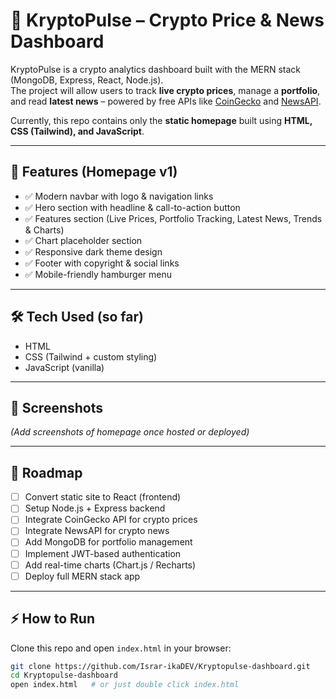 # 🚀 KryptoPulse – Crypto Price & News Dashboard

KryptoPulse is a crypto analytics dashboard built with the MERN stack (MongoDB, Express, React, Node.js).  
The project will allow users to track **live crypto prices**, manage a **portfolio**, and read **latest news** – powered by free APIs like [CoinGecko](https://www.coingecko.com/en/api) and [NewsAPI](https://newsapi.org/).

Currently, this repo contains only the **static homepage** built using **HTML, CSS (Tailwind), and JavaScript**.

---

## 📌 Features (Homepage v1)
- ✅ Modern navbar with logo & navigation links  
- ✅ Hero section with headline & call-to-action button  
- ✅ Features section (Live Prices, Portfolio Tracking, Latest News, Trends & Charts)  
- ✅ Chart placeholder section  
- ✅ Responsive dark theme design  
- ✅ Footer with copyright & social links  
- ✅ Mobile-friendly hamburger menu  

---

## 🛠️ Tech Used (so far)
- HTML  
- CSS (Tailwind + custom styling)  
- JavaScript (vanilla)  

---

## 📸 Screenshots
*(Add screenshots of homepage once hosted or deployed)*

---

## 🚧 Roadmap
- [ ] Convert static site to React (frontend)  
- [ ] Setup Node.js + Express backend  
- [ ] Integrate CoinGecko API for crypto prices  
- [ ] Integrate NewsAPI for crypto news  
- [ ] Add MongoDB for portfolio management  
- [ ] Implement JWT-based authentication  
- [ ] Add real-time charts (Chart.js / Recharts)  
- [ ] Deploy full MERN stack app  

---

## ⚡ How to Run
Clone this repo and open `index.html` in your browser:
```bash
git clone https://github.com/Israr-ikaDEV/Kryptopulse-dashboard.git
cd Kryptopulse-dashboard
open index.html   # or just double click index.html
